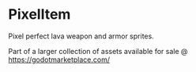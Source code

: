 # PixelItem

Pixel perfect lava weapon and armor sprites.

Part of a larger collection of assets available for sale @ <https://godotmarketplace.com/>
